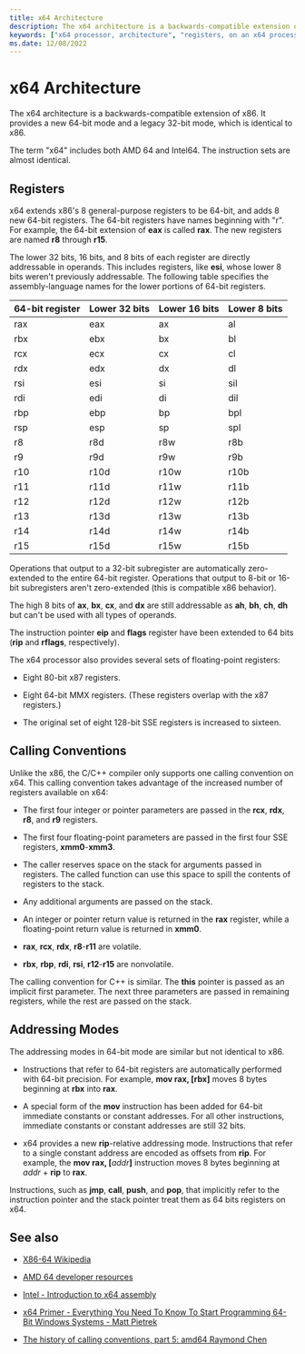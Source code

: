 ```yaml
---
title: x64 Architecture
description: The x64 architecture is a backwards-compatible extension of x86. It provides a legacy 32-bit mode, which is identical to x86, and a new 64-bit mode.
keywords: ["x64 processor, architecture", "registers, on an x64 processor", "x64 processor, registers"]
ms.date: 12/08/2022
---
```


# x64 Architecture

The x64 architecture is a backwards-compatible extension of x86. It provides a new 64-bit mode and a legacy 32-bit mode, which is identical to x86.

The term "x64" includes both AMD 64 and Intel64. The instruction sets are almost identical.

## Registers

x64 extends x86's 8 general-purpose registers to be 64-bit, and adds 8 new 64-bit registers. The 64-bit registers have names beginning with "r". For example, the 64-bit extension of **eax** is called **rax**. The new registers are named **r8** through **r15**.

The lower 32 bits, 16 bits, and 8 bits of each register are directly addressable in operands. This includes registers, like **esi**, whose lower 8 bits weren't previously addressable. The following table specifies the assembly-language names for the lower portions of 64-bit registers.

| 64-bit register | Lower 32 bits | Lower 16 bits | Lower 8 bits |
|-----------------|---------------|---------------|--------------|
| rax             | eax           | ax            | al           |
| rbx             | ebx           | bx            | bl           |
| rcx             | ecx           | cx            | cl           |
| rdx             | edx           | dx            | dl           |
| rsi             | esi           | si            | sil          |
| rdi             | edi           | di            | dil          |
| rbp             | ebp           | bp            | bpl          |
| rsp             | esp           | sp            | spl          |
| r8              | r8d           | r8w           | r8b          |
| r9              | r9d           | r9w           | r9b          |
| r10             | r10d          | r10w          | r10b         |
| r11             | r11d          | r11w          | r11b         |
| r12             | r12d          | r12w          | r12b         |
| r13             | r13d          | r13w          | r13b         |
| r14             | r14d          | r14w          | r14b         |
| r15             | r15d          | r15w          | r15b         |

Operations that output to a 32-bit subregister are automatically zero-extended to the entire 64-bit register. Operations that output to 8-bit or 16-bit subregisters aren't zero-extended (this is compatible x86 behavior).

The high 8 bits of **ax**, **bx**, **cx**, and **dx** are still addressable as **ah**, **bh**, **ch**, **dh** but can't be used with all types of operands.

The instruction pointer **eip** and **flags** register have been extended to 64 bits (**rip** and **rflags**, respectively).

The x64 processor also provides several sets of floating-point registers:

- Eight 80-bit x87 registers.

- Eight 64-bit MMX registers. (These registers overlap with the x87 registers.)

- The original set of eight 128-bit SSE registers is increased to sixteen.

## Calling Conventions

Unlike the x86, the C/C++ compiler only supports one calling convention on x64. This calling convention takes advantage of the increased number of registers available on x64:

- The first four integer or pointer parameters are passed in the **rcx**, **rdx**, **r8**, and **r9** registers.

- The first four floating-point parameters are passed in the first four SSE registers, **xmm0**-**xmm3**.

- The caller reserves space on the stack for arguments passed in registers. The called function can use this space to spill the contents of registers to the stack.

- Any additional arguments are passed on the stack.

- An integer or pointer return value is returned in the **rax** register, while a floating-point return value is returned in **xmm0**.

- **rax**, **rcx**, **rdx**, **r8**-**r11** are volatile.

- **rbx**, **rbp**, **rdi**, **rsi**, **r12**-**r15** are nonvolatile.

The calling convention for C++ is similar. The **this** pointer is passed as an implicit first parameter. The next three parameters are passed in remaining registers, while the rest are passed on the stack.

## Addressing Modes

The addressing modes in 64-bit mode are similar but not identical to x86.

- Instructions that refer to 64-bit registers are automatically performed with 64-bit precision. For example, **mov rax, [rbx]** moves 8 bytes beginning at **rbx** into **rax**.

- A special form of the **mov** instruction has been added for 64-bit immediate constants or constant addresses. For all other instructions, immediate constants or constant addresses are still 32 bits.

- x64 provides a new **rip**-relative addressing mode. Instructions that refer to a single constant address are encoded as offsets from **rip**. For example, the **mov rax, [**<em>addr</em>**]** instruction moves 8 bytes beginning at *addr* + **rip** to **rax**.

Instructions, such as **jmp**, **call**, **push**, and **pop**, that implicitly refer to the instruction pointer and the stack pointer treat them as 64 bits registers on x64.

## See also

- [X86-64 Wikipedia](https://en.wikipedia.org/wiki/X86-64)

- [AMD 64 developer resources](https://developer.amd.com/resources/)

- [Intel - Introduction to x64 assembly](https://software.intel.com/content/www/us/en/develop/articles/introduction-to-x64-assembly.html)

- [x64 Primer - Everything You Need To Know To Start Programming 64-Bit Windows Systems - Matt Pietrek](/archive/msdn-magazine/2006/may/x64-starting-out-in-64-bit-windows-systems-with-visual-c)

- [The history of calling conventions, part 5: amd64 Raymond Chen](https://devblogs.microsoft.com/oldnewthing/20040114-00/?p=41053)
